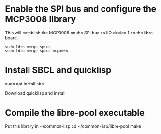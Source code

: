 # Enable the SPI bus and configure the MCP3008 library
This will establish the MCP3008 on the SPI bus as IIO device 1 on the libre board.
```
sudo ldto merge spicc
sudo ldto merge spicc-mcp3008
```

# Install SBCL and quicklisp
sudo apt install sbcl

Download quicklisp and install

# Compile the libre-pool executable
Put this library in ~/common-lisp
cd ~/common-lisp/libre-pool
make

